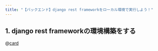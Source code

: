 ```yaml
---
title: "【バックエンド】django rest frameworkをローカル環境で実行しよう！"
---
```


## 1. django rest frameworkの環境構築をする
@[card](https://zenn.dev/aew2sbee/articles/django-rest-framework-install)